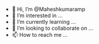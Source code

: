 - 👋 Hi, I’m @Maheshkumaramp
- 👀 I’m interested in ...
- 🌱 I’m currently learning ...
- 💞️ I’m looking to collaborate on ...
- 📫 How to reach me ...

<!---
Maheshkumaramp/Maheshkumaramp is a ✨ special ✨ repository because its `README.md` (this file) appears on your GitHub profile.
You can click the Preview link to take a look at your changes.
--->
